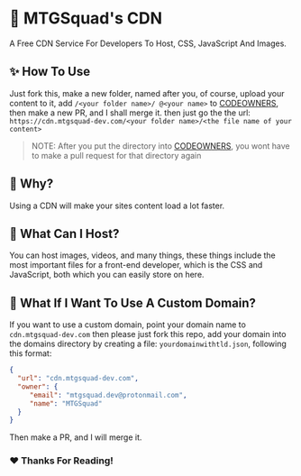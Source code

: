 # 🎉 MTGSquad's CDN
A Free CDN Service For Developers To Host, CSS, JavaScript And Images.

## ✨ How To Use
Just fork this, make a new folder, named after you, of course, upload your content to it, add `/<your folder name>/ @<your name>` to [CODEOWNERS](CODEOWNERS), then make a new PR, and I shall merge it.
then just go the the url: `https://cdn.mtgsquad-dev.com/<your folder name>/<the file name of your content>`
> NOTE: After you put the directory into [CODEOWNERS](CODEOWNERS), you wont have to make a pull request for that directory again

## 👵 Why?
Using a CDN will make your sites content load a lot faster.

## 🤷‍ What Can I Host?
You can host images, videos, and many things, these things include the most important files for a front-end developer, which is the CSS and JavaScript, both which you can easily store on here.

## 🎇 What If I Want To Use A Custom Domain?
If you want to use a custom domain, point your domain name to `cdn.mtgsquad-dev.com` then please just fork this repo, add your domain into the domains directory by creating a file: `yourdomainwithtld.json`, following this format:

```json
{
  "url": "cdn.mtgsquad-dev.com",
  "owner": {
     "email": "mtgsquad.dev@protonmail.com",
     "name": "MTGSquad"
  }
}
```

Then make a PR, and I will merge it.

### ❤ Thanks For Reading!
